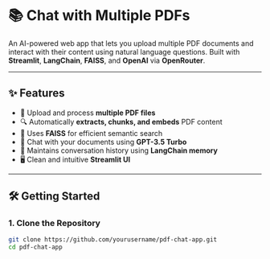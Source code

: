 # 📚 Chat with Multiple PDFs

An AI-powered web app that lets you upload multiple PDF documents and interact with their content using natural language questions. Built with **Streamlit**, **LangChain**, **FAISS**, and **OpenAI** via **OpenRouter**.

---

## ✨ Features

- 📄 Upload and process **multiple PDF files**
- 🔍 Automatically **extracts, chunks, and embeds** PDF content
- 🧠 Uses **FAISS** for efficient semantic search
- 💬 Chat with your documents using **GPT-3.5 Turbo**
- 🧵 Maintains conversation history using **LangChain memory**
- 🖥️ Clean and intuitive **Streamlit UI**

---

## 🛠️ Getting Started

### 1. Clone the Repository

```bash
git clone https://github.com/yourusername/pdf-chat-app.git
cd pdf-chat-app
